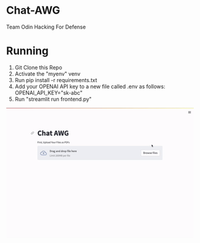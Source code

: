 # Chat-AWG
Team Odin Hacking For Defense 



# Running 
1. Git Clone this Repo
2. Activate the "myenv" venv
3. Run pip install -r requirements.txt
4. Add your OPENAI API key to a new file called .env as follows: OPENAI_API_KEY="sk-abc"
5. Run "streamlit run frontend.py"

![Alt Text](ezgif.com-gif-to-mp4.gif)

